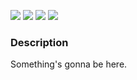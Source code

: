 [![](https://img.shields.io/badge/release-v0.8.1-informational.svg)](https://github.com/Paveloom/C2/releases/tag/v0.8.1) [![](https://img.shields.io/badge/powered%20by-celerite-critical.svg)](https://github.com/dfm/celerite/) [![](https://img.shields.io/badge/powered%20by-george-critical.svg)](https://github.com/dfm/george/) [![](https://img.shields.io/badge/powered%20by-emcee-critical.svg)](https://github.com/dfm/emcee/)

### Description

Something's gonna be here.